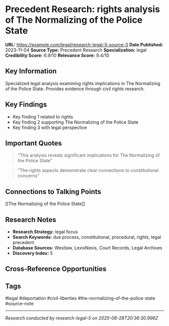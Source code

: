 # Precedent Research: rights analysis of The Normalizing of the Police State

**URL:** https://example.com/legal/research-legal-5-source-3
**Date Published:** 2023-11-04
**Source Type:** Precedent Research
**Specialization:** legal
**Credibility Score:** 6.9/10
**Relevance Score:** 9.4/10

## Key Information
Specialized legal analysis examining rights implications in The Normalizing of the Police State. Provides evidence through civil rights research.

## Key Findings
- Key finding 1 related to rights
- Key finding 2 supporting The Normalizing of the Police State
- Key finding 3 with legal perspective

## Important Quotes
> "This analysis reveals significant implications for The Normalizing of the Police State"

> "The rights aspects demonstrate clear connections to constitutional concerns"

## Connections to Talking Points
[[The Normalizing of the Police State]]

## Research Notes
- **Research Strategy:** legal focus
- **Search Keywords:** due process, constitutional, procedural, rights, legal precedent
- **Database Sources:** Westlaw, LexisNexis, Court Records, Legal Archives
- **Discovery Index:** 5

## Cross-Reference Opportunities
<!-- Audit agents will populate this section -->

## Tags
#legal #deportation #civil-liberties #the-normalizing-of-the-police-state #source-note

---
*Research conducted by research-legal-5 on 2025-06-28T20:36:30.996Z*
